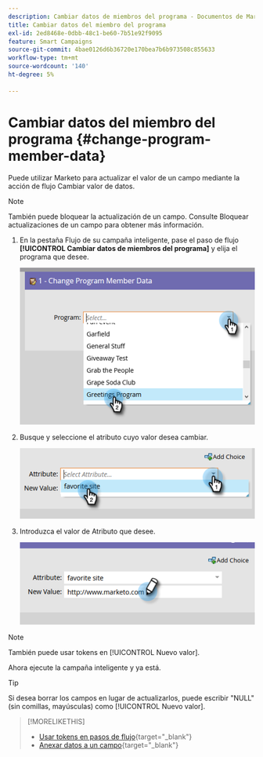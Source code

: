 ```yaml
---
description: Cambiar datos de miembros del programa - Documentos de Marketo - Documentación del producto
title: Cambiar datos del miembro del programa
exl-id: 2ed8468e-0dbb-48c1-be60-7b51e92f9095
feature: Smart Campaigns
source-git-commit: 4bae0126d6b36720e170bea7b6b973508c855633
workflow-type: tm+mt
source-wordcount: '140'
ht-degree: 5%

---
```


# Cambiar datos del miembro del programa {#change-program-member-data}

Puede utilizar Marketo para actualizar el valor de un campo mediante la acción de flujo Cambiar valor de datos.

>[!NOTE]
>
>También puede bloquear la actualización de un campo. Consulte Bloquear actualizaciones de un campo para obtener más información.

1. En la pestaña Flujo de su campaña inteligente, pase el paso de flujo **[!UICONTROL Cambiar datos de miembros del programa]** y elija el programa que desee.

   ![](assets/change-program-member-data-1.png)

1. Busque y seleccione el atributo cuyo valor desea cambiar.

   ![](assets/change-program-member-data-2.png)

1. Introduzca el valor de Atributo que desee.

   ![](assets/change-program-member-data-3.png)

>[!NOTE]
>
>También puede usar tokens en [!UICONTROL Nuevo valor].

Ahora ejecute la campaña inteligente y ya está.

>[!TIP]
>
>Si desea borrar los campos en lugar de actualizarlos, puede escribir &quot;NULL&quot; (sin comillas, mayúsculas) como [!UICONTROL Nuevo valor].

>[!MORELIKETHIS]
>
>* [Usar tokens en pasos de flujo](/help/marketo/product-docs/core-marketo-concepts/smart-campaigns/flow-actions/use-tokens-in-flow-steps.md){target="_blank"}
>* [Anexar datos a un campo](/help/marketo/product-docs/core-marketo-concepts/smart-campaigns/flow-actions/append-data-to-a-field.md){target="_blank"}
